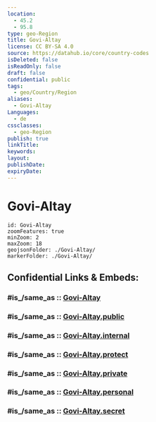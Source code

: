 ```yaml
---
location:
  - 45.2
  - 95.8
type: geo-Region
title: Govi-Altay
license: CC BY-SA 4.0
source: https://datahub.io/core/country-codes
isDeleted: false
isReadOnly: false
draft: false
confidential: public
tags:
  - geo/Country/Region
aliases:
  - Govi-Altay
Languages:
  - de
cssclasses:
  - geo-Region
publish: true
linkTitle:
keywords:
layout:
publishDate:
expiryDate:
---
```


# Govi-Altay

```leaflet
id: Govi-Altay
zoomFeatures: true 
minZoom: 2 
maxZoom: 18
geojsonFolder: ./Govi-Altay/
markerFolder: ./Govi-Altay/
```


## Confidential Links & Embeds: 

### #is_/same_as :: [Govi-Altay](/_Standards/Earth/Continent/Asia/Asia~East/Mongolia/Provinces~Mongolia/Govi-Altay.md) 

### #is_/same_as :: [Govi-Altay.public](/_public/Earth/Continent/Asia/Asia~East/Mongolia/Provinces~Mongolia/Govi-Altay.public.md) 

### #is_/same_as :: [Govi-Altay.internal](/_internal/Earth/Continent/Asia/Asia~East/Mongolia/Provinces~Mongolia/Govi-Altay.internal.md) 

### #is_/same_as :: [Govi-Altay.protect](/_protect/Earth/Continent/Asia/Asia~East/Mongolia/Provinces~Mongolia/Govi-Altay.protect.md) 

### #is_/same_as :: [Govi-Altay.private](/_private/Earth/Continent/Asia/Asia~East/Mongolia/Provinces~Mongolia/Govi-Altay.private.md) 

### #is_/same_as :: [Govi-Altay.personal](/_personal/Earth/Continent/Asia/Asia~East/Mongolia/Provinces~Mongolia/Govi-Altay.personal.md) 

### #is_/same_as :: [Govi-Altay.secret](/_secret/Earth/Continent/Asia/Asia~East/Mongolia/Provinces~Mongolia/Govi-Altay.secret.md)

